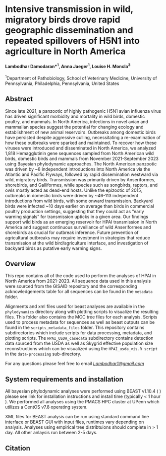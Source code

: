 # Intensive transmission in wild, migratory birds drove rapid geographic dissemination and repeated spillovers of H5N1 into agriculture in North America 

#### Lambodhar Damodaran*<sup>1</sup>, Anna Jaeger<sup>1</sup>, Louise H. Moncla<sup>3</sup>

<sup>1</sup>Department of Pathobiology, School of Veterinary Medicine, University of Pennsylvania, Philadelphia, Pennsylvania, United States


## Abstract 
Since late 2021, a panzootic of highly pathogenic H5N1 avian influenza virus has driven significant morbidity and mortality in wild birds, domestic poultry, and mammals. In North America, infections in novel avian and mammalian species suggest the potential for changing ecology and establishment of new animal reservoirs. Outbreaks among domestic birds have persisted despite aggressive culling, necessitating a re-examination of how these outbreaks were sparked and maintained. To recover how these viruses were introduced and disseminated in North America, we analyzed 1,818 Hemagglutinin gene sequences sampled from North American wild birds, domestic birds and mammals from November 2021-September 2023 using Bayesian phylodynamic approaches. The North American panzootic was driven by ~8 independent introductions into North America via the Atlantic and Pacific Flyways, followed by rapid dissemination westward via wild, migratory birds. Transmission was primarily driven by Anseriformes, shorebirds, and Galliformes, while species such as songbirds, raptors, and owls mostly acted as dead-end hosts. Unlike the epizootic of 2015, outbreaks in domestic birds were driven by ~46-113 independent introductions from wild birds, with some onward transmission. Backyard birds were infected ~10 days earlier on average than birds in commercial poultry production settings, suggesting that they could act as “early warning signals” for transmission upticks in a given area. Our findings support wild birds as an emerging reservoir for HPAI transmission in North America and suggest continuous surveillance of wild Anseriformes and shorebirds as crucial for outbreak inference. Future prevention of agricultural outbreaks may require investment in strategies that reduce transmission at the wild bird/agriculture interface, and investigation of backyard birds as putative early warning signs.

## Overview
This repo contains all of the code used to perform the analyses of HPAI in North America from 2021-2023. All sequence data used in this analysis were sourced from the GISAID repository and the corresponding acknowledgements table for all sequences can be found in the `metadata` folder. 

Alignments and xml files used for beast analyses are available in the `phylodynamics` directory along with plotting scripts to visualize the resulting files. This folder also contains the MCC tree files for each analysis. Scripts used to process metadata for sequences as well as beast outputs can be found in the `scripts_metadata_files` folder. This repository contains subdirectories which include scripts for data processing, metadata, and plotting scripts. The `HPAI_USDA_casedata` subdirectory contains detection data sourced from the USDA as well as Skygrid effective population size reconstructions which can be visualized using the `HPAI_usda_vis.R script` in the `data-processing` sub-directory.

For any questions please feel free to email *Lambodhar1@gmail.com*


## System requirements and installation

All bayesian phylodynamic analyses were performed using BEAST v1.10.4 ( ) please see link for installation instructions and install time (typically < 1 hour ). We performed all analyses using the PMACS HPC cluster at UPenn which utilizes a CentOS v7.8 operating system.  

XML files for BEAST analysis can be run using standard command line interface or BEAST GUI with input files, runtimes vary depending on analysis. Analyses using empirical tree distribtuions should complete in > 1 day. All other anlaysis run between 2-5 days. 




## Citation

